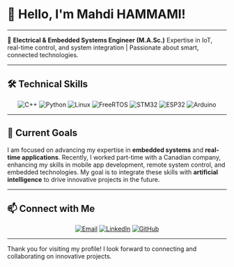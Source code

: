 # 👋 Hello, I'm Mahdi HAMMAMI!

---

🔧 **Electrical & Embedded Systems Engineer (M.A.Sc.)**
Expertise in IoT, real-time control, and system integration | Passionate about smart, connected technologies.

---

## 🛠️ Technical Skills

<div align="center">
  <img src="https://img.shields.io/badge/C%2B%2B-00599C?style=for-the-badge&logo=c%2B%2B&logoColor=white" alt="C++" />
  <img src="https://img.shields.io/badge/Python-3776AB?style=for-the-badge&logo=python&logoColor=white" alt="Python" />
  <img src="https://img.shields.io/badge/Linux-FCC624?style=for-the-badge&logo=linux&logoColor=black" alt="Linux" />
  <img src="https://img.shields.io/badge/FreeRTOS-005F99?style=for-the-badge&logo=FreeRTOS&logoColor=white" alt="FreeRTOS" />
  <img src="https://img.shields.io/badge/STM32-03234B?style=for-the-badge&logo=stmicroelectronics&logoColor=white" alt="STM32" />
  <img src="https://img.shields.io/badge/ESP32-000000?style=for-the-badge&logo=espressif&logoColor=white" alt="ESP32" />
  <img src="https://img.shields.io/badge/Arduino-00979D?style=for-the-badge&logo=arduino&logoColor=white" alt="Arduino" />
</div>

---

## 🌱 Current Goals

I am focused on advancing my expertise in **embedded systems** and **real-time applications**. Recently, I worked part-time with a Canadian company, enhancing my skills in mobile app development, remote system control, and embedded technologies. My goal is to integrate these skills with **artificial intelligence** to drive innovative projects in the future.

---

## 📫 Connect with Me

<div align="center">
  <a href="mailto:hammamimahdi19@gmail.com"><img src="https://img.shields.io/badge/Email-D14836?style=for-the-badge&logo=gmail&logoColor=white" alt="Email" /></a>
  <a href="https://www.linkedin.com/in/mahdi-hammami/"><img src="https://img.shields.io/badge/LinkedIn-0077B5?style=for-the-badge&logo=linkedin&logoColor=white" alt="LinkedIn" /></a>
  <a href="https://github.com/Mahdi0312"><img src="https://img.shields.io/badge/GitHub-100000?style=for-the-badge&logo=github&logoColor=white" alt="GitHub" /></a>
</div>

---

Thank you for visiting my profile! I look forward to connecting and collaborating on innovative projects.


